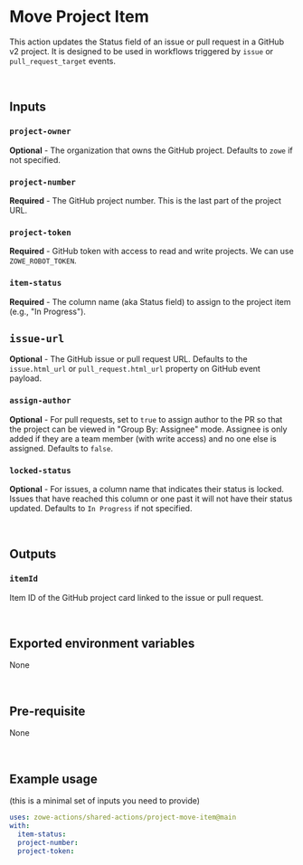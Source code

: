 # Move Project Item

This action updates the Status field of an issue or pull request in a GitHub v2 project. It is designed to be used in workflows triggered by `issue` or `pull_request_target` events.

<br />

## Inputs

### `project-owner`

**Optional** - The organization that owns the GitHub project. Defaults to `zowe` if not specified.

### `project-number`

**Required** - The GitHub project number. This is the last part of the project URL.

### `project-token`

**Required** - GitHub token with access to read and write projects. We can use `ZOWE_ROBOT_TOKEN`.

### `item-status`

**Required** - The column name (aka Status field) to assign to the project item (e.g., "In Progress").

## `issue-url`

**Optional** - The GitHub issue or pull request URL. Defaults to the `issue.html_url` or `pull_request.html_url` property on GitHub event payload.

### `assign-author`

**Optional** - For pull requests, set to `true` to assign author to the PR so that the project can be viewed in "Group By: Assignee" mode. Assignee is only added if they are a team member (with write access) and no one else is assigned. Defaults to `false`.

### `locked-status`

**Optional** - For issues, a column name that indicates their status is locked. Issues that have reached this column or one past it will not have their status updated. Defaults to `In Progress` if not specified.

<br />

## Outputs

### `itemId`

Item ID of the GitHub project card linked to the issue or pull request.

<br />

## Exported environment variables

None

<br />

## Pre-requisite

None

<br />

## Example usage

(this is a minimal set of inputs you need to provide)

```yaml
uses: zowe-actions/shared-actions/project-move-item@main
with:
  item-status:
  project-number:
  project-token:
```
